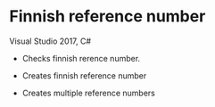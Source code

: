 # Finnish reference number

Visual Studio 2017, C#

* Checks finnish rerence number.

* Creates finnish reference number

* Creates multiple reference numbers
